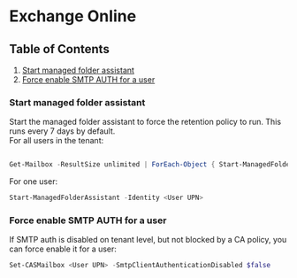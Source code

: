 # Exchange Online

## Table of Contents <!-- omit in toc -->

1. [Start managed folder assistant](#start-managed-folder-assistant)
2. [Force enable SMTP AUTH for a user](#force-enable-smtp-auth-for-a-user)

### Start managed folder assistant

Start the managed folder assistant to force the retention policy to run. This runs every 7 days by default.  
For all users in the tenant:

```powershell

Get-Mailbox -ResultSize unlimited | ForEach-Object { Start-ManagedFolderAssistant -Identity $_.UserPrincipalName }

```

For one user:

```powershell
Start-ManagedFolderAssistant -Identity <User UPN>
```

### Force enable SMTP AUTH for a user

If SMTP auth is disabled on tenant level, but not blocked by a CA policy, you can force enable it for a user:

```powershell
Set-CASMailbox <User UPN> -SmtpClientAuthenticationDisabled $false
```
